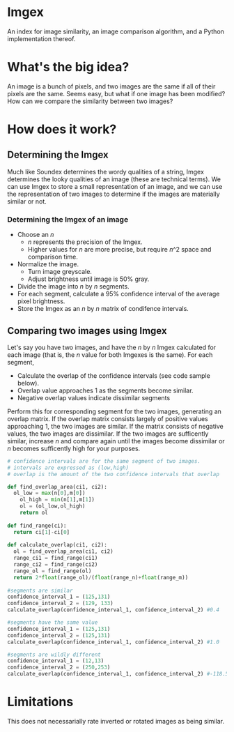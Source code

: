 Imgex
=====

An index for image similarity, an image comparison algorithm, and a Python implementation thereof.

What's the big idea?
====================

An image is a bunch of pixels, and two images are the same if all of their pixels are the same. Seems easy, but what if one image has been modified? How can we compare the similarity between two images?


How does it work?
=================

Determining the Imgex
---------------------

Much like Soundex determines the wordy qualities of a string, Imgex determines the looky qualities of an image (these are technical terms). We can use Imgex to store a small representation of an image, and we can use the representation of two images to determine if the images are materially similar or not. 

### Determining the Imgex of an image

- Choose an *n*
  - *n* represents the precision of the Imgex. 
  - Higher values for *n* are more precise, but require *n*^2 space and comparison time.
- Normalize the image.
  - Turn image greyscale.
  - Adjust brightness until image is 50% gray.
- Divide the image into *n* by *n* segments.
- For each segment, calculate a 95% confidence interval of the average pixel brightness.
- Store the Imgex as an *n* by *n* matrix of condifence intervals.


Comparing two images using Imgex
--------------------------------

Let's say you have two images, and have the *n* by *n* Imgex calculated for each image (that is, the *n* value for both Imgexes is the same). For each segment, 

- Calculate the overlap of the confidence intervals (see code sample below).
- Overlap value approaches 1 as the segments become similar.
- Negative overlap values indicate dissimilar segments

Perform this for corresponding segment for the two images, generating an overlap matrix. If the overlap matrix consists largely of positive values approaching 1, the two images are similar. If the matrix consists of negative values, the two images are dissimilar. If the two images are sufficently similar, increase *n* and compare again until the images become dissimilar or *n* becomes sufficently high for your purposes.

```python
# confidence intervals are for the same segment of two images.
# intervals are expressed as (low,high)
# overlap is the amount of the two confidence intervals that overlap

def find_overlap_area(ci1, ci2):
  ol_low = max(n[0],m[0])
	ol_high = min(n[1],m[1])
	ol = (ol_low,ol_high)
	return ol
  
def find_range(ci):
  return ci[1]-ci[0]
  
def calculate_overlap(ci1, ci2):
  ol = find_overlap_area(ci1, ci2)
  range_ci1 = find_range(ci1)
  range_ci2 = find_range(ci2)
  range_ol = find_range(ol)
  return 2*float(range_ol)/(float(range_n)+float(range_m))
  
#segments are similar
confidence_interval_1 = (125,131)
confidence_interval_2 = (129, 133)
calculate_overlap(confidence_interval_1, confidence_interval_2) #0.4

#segments have the same value
confidence_interval_1 = (125,131)
confidence_interval_2 = (125,131)
calculate_overlap(confidence_interval_1, confidence_interval_2) #1.0

#segments are wildly different
confidence_interval_1 = (12,13)
confidence_interval_2 = (250,253)
calculate_overlap(confidence_interval_1, confidence_interval_2) #-118.5
```


Limitations
===========

This does not necessarially rate inverted or rotated images as being similar.
